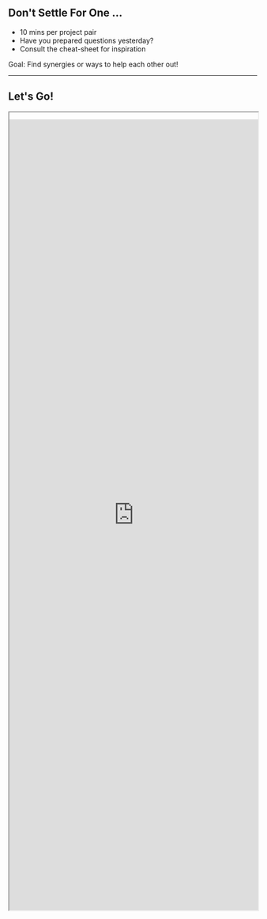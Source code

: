 <!-- .slide: data-state="purple_overlay 7 yellow_flag logo" data-background="./files/heart-3147976_1280.jpg" -->
<!-- https://pixabay.com/photos/heart-love-sunset-shape-sign-3147976/ -->
## Don't Settle For One ...

- 10 mins per project pair
- Have you prepared questions yesterday?
- Consult the cheat-sheet for inspiration

Goal: Find synergies or ways to help each other out!

---

<!-- .slide: data-state="purple_overlay 7 logo" data-background="./files/heart-3147976_1280.jpg" -->
## Let's Go!

<iframe style="height: 40vh; width: 100%; padding-top: 1em;" src="https://www.google.com/maps/embed?pb=!1m18!1m12!1m3!1d668.6956815662746!2d4.954586474660498!3d52.35568164463917!2m3!1f0!2f0!3f0!3m2!1i1024!2i768!4f13.1!3m3!1m2!1s0x47c6094580ce7efb%3A0x6f59f5ccdc976da0!2sMatrix%20Innovation%20Center!5e1!3m2!1snl!2sbe!4v1706176107673!5m2!1snl!2sbe" style="border:0;" allowfullscreen="" loading="lazy" referrerpolicy="no-referrer-when-downgrade"></iframe>
